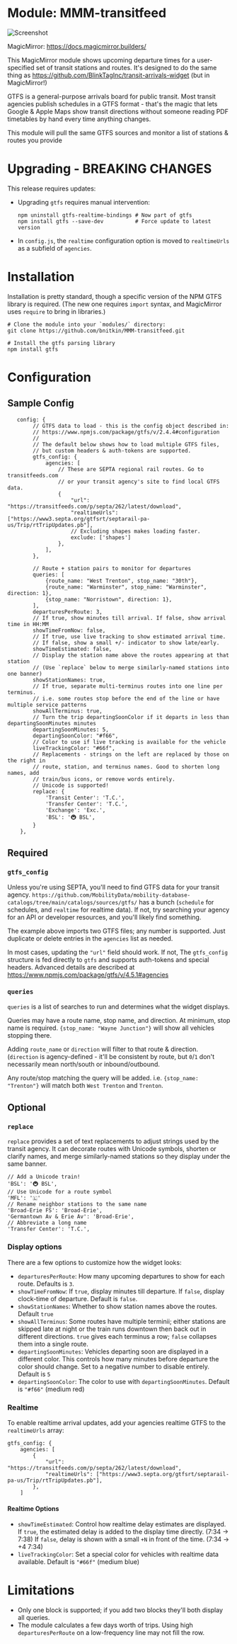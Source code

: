 # Module: MMM-transitfeed

![Screenshot](/res/screenshot.png?raw=true "Screenshot of module")

MagicMirror: https://docs.magicmirror.builders/

This MagicMirror module shows upcoming departure times for a user-specified
set of transit stations and routes. It's designed to do the same thing as
https://github.com/BlinkTagInc/transit-arrivals-widget (but in MagicMirror!)

GTFS is a general-purpose arrivals board for public transit.
Most transit agencies publish schedules in a GTFS format - that's
the magic that lets Google & Apple Maps show transit directions without
someone reading PDF timetables by hand every time anything changes.

This module will pull the same GTFS sources and monitor a list of
stations & routes you provide

# Upgrading - BREAKING CHANGES
This release requires updates:
 - Upgrading `gtfs` requires manual intervention:
   ```
   npm uninstall gtfs-realtime-bindings # Now part of gtfs
   npm install gtfs --save-dev          # Force update to latest version
   ```
 - In `config.js`, the `realtime` configuration option is moved to `realtimeUrls`
   as a subfield of `agencies`.

# Installation

Installation is pretty standard, though a specific version of the NPM GTFS library
is required. (The new one requires `import` syntax, and MagicMirror uses `require`
to bring in libraries.)

```
# Clone the module into your `modules/` directory:
git clone https://github.com/bnitkin/MMM-transitfeed.git

# Install the gtfs parsing library
npm install gtfs
```

# Configuration

## Sample Config
```
   config: {
        // GTFS data to load - this is the config object described in:
        // https://www.npmjs.com/package/gtfs/v/2.4.4#configuration
        //
        // The default below shows how to load multiple GTFS files,
        // but custom headers & auth-tokens are supported.
        gtfs_config: {
            agencies: [
                // These are SEPTA regional rail routes. Go to transitfeeds.com
                // or your transit agency's site to find local GTFS data.
                {
                    "url": "https://transitfeeds.com/p/septa/262/latest/download",
                    "realtimeUrls": ["https://www3.septa.org/gtfsrt/septarail-pa-us/Trip/rtTripUpdates.pb"],
                    // Excluding shapes makes loading faster.
                    exclude: ['shapes']
                },
            ],
        },

        // Route + station pairs to monitor for departures
        queries: [
            {route_name: "West Trenton", stop_name: "30th"},
            {route_name: "Warminster", stop_name: "Warminster", direction: 1},
            {stop_name: "Norristown", direction: 1},
        ],
        departuresPerRoute: 3,
        // If true, show minutes till arrival. If false, show arrival time in HH:MM
        showTimeFromNow: false,
        // If true, use live tracking to show estimated arrival time.
        // If false, show a small +/- indicator to show late/early.
        showTimeEstimated: false,
        // Display the station name above the routes appearing at that station
        // (Use `replace` below to merge similarly-named stations into one banner)
        showStationNames: true,
        // If true, separate multi-terminus routes into one line per terminus.
        // i.e. some routes stop before the end of the line or have multiple service patterns
        showAllTerminus: true,
        // Turn the trip departingSoonColor if it departs in less than departingSoonMinutes minutes
        departingSoonMinutes: 5,
        departingSoonColor: "#f66",
        // Color to use if live tracking is available for the vehicle
        liveTrackingColor: "#66f",
        // Replacements - strings on the left are replaced by those on the right in
        // route, station, and terminus names. Good to shorten long names, add
        // train/bus icons, or remove words entirely.
        // Unicode is supported!
        replace: {
            'Transit Center': 'T.C.',
            'Transfer Center': 'T.C.',
            'Exchange': 'Exc.',
            'BSL': '🚇 BSL',
        }
    },
```

## Required
### `gtfs_config`
Unless you're using SEPTA, you'll need to find GTFS
data for your transit agency.
`https://github.com/MobilityData/mobility-database-catalogs/tree/main/catalogs/sources/gtfs/`
has a bunch (`schedule` for schedules, and `realtime` for realtime data).
If not, try searching your agency for an
API or developer resources, and you'll likely find something.

The example above imports two GTFS files; any number is supported. Just duplicate or
delete entries in the `agencies` list as needed.

In most cases, updating the `"url"` field should work. If not, The `gtfs_config`
structure is fed directly to `gtfs` and supports auth-tokens and special headers.
Advanced details are described at
https://www.npmjs.com/package/gtfs/v/4.5.1#agencies

### `queries`
`queries` is a list of searches to run and determines what the widget displays.

Queries may have a route name, stop name, and direction. At minimum, stop name
is required. `{stop_name: "Wayne Junction"}` will show all vehicles stopping there.

Adding `route_name` or `direction` will filter to that route & direction.
(`direction` is agency-defined - it'll be consistent by route, but `0`/`1`
don't necessarily mean north/south or inbound/outbound.

Any route/stop matching the query will be added. i.e. `{stop_name: "Trenton"}`
will match both `West Trenton` and `Trenton`.

## Optional
### `replace`
`replace` provides a set of text replacements to adjust strings used by
the transit agency. It can decorate routes with Unicode symbols, shorten
or clarify names, and merge similarly-named stations so they display under
the same banner.
```
// Add a Unicode train!
'BSL': '🚇 BSL',
// Use Unicode for a route symbol
'MFL': '🇱'
// Rename neighbor stations to the same name
'Broad-Erie FS': 'Broad-Erie',
'Germantown Av & Erie Av': 'Broad-Erie',
// Abbreviate a long name
'Transfer Center': 'T.C.',
```

### Display options
There are a few options to customize how the widget looks:

 - `departuresPerRoute`: How many upcoming departures to show for each route.
   Defaults is `3`.
 - `showTimeFromNow`: If `true`, display minutes till departure. If `false`, display
   clock-time of departure. Default is `false`.
 - `showStationNames`: Whether to show station names above the routes. Default `true`
 - `showAllTerminus`: Some routes have multiple terminii; either stations are skipped
   late at night or the train runs downtown then back out in different directions.
   `true` gives each terminus a row; `false` collapses them into a single route.
 - `departingSoonMinutes`: Vehicles departing soon are displayed in a different color. This
   controls how many minutes before departure the color should change. Set to a negative
   number to disable entirely. Default is `5`
 - `departingSoonColor`: The color to use with `departingSoonMinutes`.
   Default is `"#f66"` (medium red)

### Realtime
To enable realtime arrival updates, add your agencies realtime GTFS to
the `realtimeUrls` array:
```
gtfs_config: {
    agencies: [
        {
            "url": "https://transitfeeds.com/p/septa/262/latest/download",
            "realtimeUrls": ["https://www3.septa.org/gtfsrt/septarail-pa-us/Trip/rtTripUpdates.pb"],
        },
    ]
```
#### Realtime Options
 - `showTimeEstimated`: Control how realtime delay estimates are displayed.
   If `true`, the estimated delay is added to the display time directly. (7:34 -> 7:38)
   If `false`, delay is shown with a small `+N` in front of the time. (7:34 -> +4 7:34)
 - `liveTrackingColor`: Set a special color for vehicles with realtime data
   available. Default is `"#66f"` (medium blue)

# Limitations
 - Only one block is supported; if you add two blocks they'll both display all queries.
 - The module calculates a few days worth of trips. Using high `departuresPerRoute` on 
   a low-frequency line may not fill the row.
